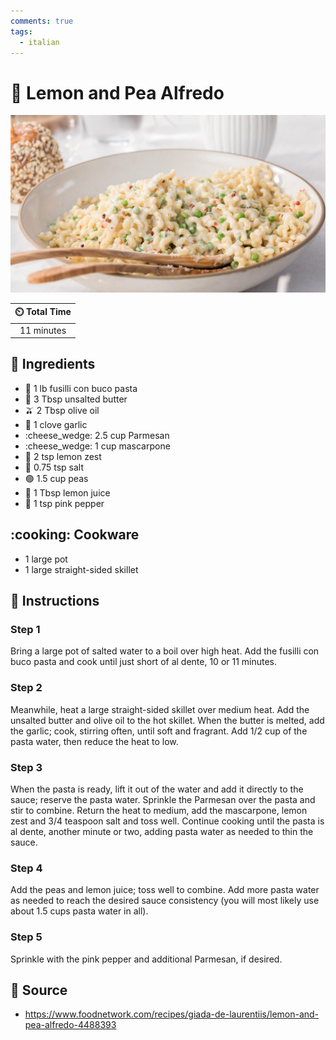 ```yaml
---
comments: true
tags:
  - italian
---
```

# :spaghetti: Lemon and Pea Alfredo

![Lemon and Pea Alfredo](../assets/images/lemon-and-pea-alfredo.jpg)

| :timer_clock: Total Time |
|:-----------------------: |
| 11 minutes |

## :salt: Ingredients

- :spaghetti: 1 lb fusilli con buco pasta
- :butter: 3 Tbsp unsalted butter
- :olive: 2 Tbsp olive oil
- :garlic: 1 clove garlic
- :cheese_wedge: 2.5 cup Parmesan
- :cheese_wedge: 1 cup mascarpone
- :lemon: 2 tsp lemon zest
- :salt: 0.75 tsp salt
- :green_circle: 1.5 cup peas
- :lemon: 1 Tbsp lemon juice
- :salt: 1 tsp pink pepper

## :cooking: Cookware

- 1 large pot
- 1 large straight-sided skillet

## :pencil: Instructions

### Step 1

Bring a large pot of salted water to a boil over high heat. Add the fusilli con buco pasta and cook until just short of
al dente, 10 or 11 minutes.

### Step 2

Meanwhile, heat a large straight-sided skillet over medium heat. Add the unsalted butter and olive oil to the hot
skillet. When the butter is melted, add the garlic; cook, stirring often, until soft and fragrant. Add 1/2 cup of the
pasta water, then reduce the heat to low.

### Step 3

When the pasta is ready, lift it out of the water and add it directly to the sauce; reserve the pasta water. Sprinkle
the Parmesan over the pasta and stir to combine. Return the heat to medium, add the mascarpone, lemon zest and 3/4
teaspoon salt and toss well. Continue cooking until the pasta is al dente, another minute or two, adding pasta water as
needed to thin the sauce.

### Step 4

Add the peas and lemon juice; toss well to combine. Add more pasta water as needed to reach the desired sauce
consistency (you will most likely use about 1.5 cups pasta water in all).

### Step 5

Sprinkle with the pink pepper and additional Parmesan, if desired.

## :link: Source

- <https://www.foodnetwork.com/recipes/giada-de-laurentiis/lemon-and-pea-alfredo-4488393>
